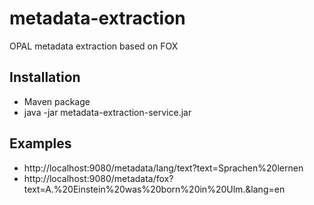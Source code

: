 # metadata-extraction
OPAL metadata extraction based on FOX

## Installation

* Maven package
* java -jar metadata-extraction-service.jar

## Examples

* http://localhost:9080/metadata/lang/text?text=Sprachen%20lernen
* http://localhost:9080/metadata/fox?text=A.%20Einstein%20was%20born%20in%20Ulm.&lang=en